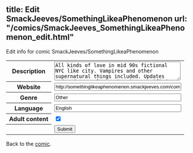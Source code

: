 title: Edit SmackJeeves/SomethingLikeaPhenomenon
url: "/comics/SmackJeeves_SomethingLikeaPhenomenon_edit.html"
---
Edit info for comic SmackJeeves/SomethingLikeaPhenomenon

<form name="comic" action="http://gaepostmail.appspot.com/comic/" method="post">
<table class="comicinfo">
<tr>
<th>Description</th><td><textarea name="description" cols="40" rows="3">All kinds of love in mid 90s fictional NYC like city. Vampires and other supernatural things included. Updates Wednesdays, unless otherwise specified.</textarea></td>
</tr>
<tr>
<th>Website</th><td><input type="text" name="url" value="http://somethinglikeaphenomenon.smackjeeves.com/comics/" size="40"/></td>
</tr>
<tr>
<th>Genre</th><td><input type="text" name="genre" value="Other" size="40"/></td>
</tr>
<tr>
<th>Language</th><td><input type="text" name="language" value="English" size="40"/></td>
</tr>
<tr>
<th>Adult content</th><td><input type="checkbox" name="adult" value="adult" checked="checked"/></td>
</tr>
<tr>
<th></th><td>
<input type="hidden" name="comic" value="SmackJeeves_SomethingLikeaPhenomenon" />
<input type="submit" name="submit" value="Submit" />
</td>
</tr>
</table>
</form>

Back to the [comic](SmackJeeves_SomethingLikeaPhenomenon.html).
